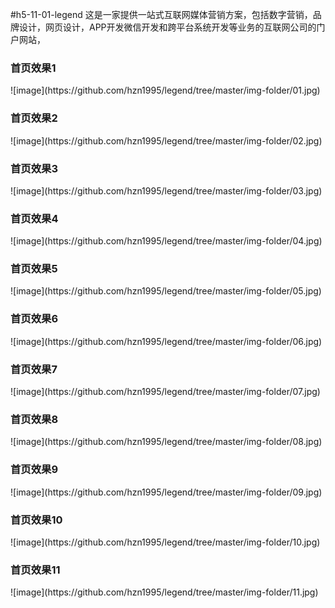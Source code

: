 #h5-11-01-legend
这是一家提供一站式互联网媒体营销方案，包括数字营销，品牌设计，网页设计，APP开发微信开发和跨平台系统开发等业务的互联网公司的门户网站，
<h3>首页效果1</h3>
![image](https://github.com/hzn1995/legend/tree/master/img-folder/01.jpg)
<br>
<h3>首页效果2</h3>
![image](https://github.com/hzn1995/legend/tree/master/img-folder/02.jpg)
<br>
<h3>首页效果3</h3>
![image](https://github.com/hzn1995/legend/tree/master/img-folder/03.jpg)
<br>
<h3>首页效果4</h3>
![image](https://github.com/hzn1995/legend/tree/master/img-folder/04.jpg)
<br>
<h3>首页效果5</h3>
![image](https://github.com/hzn1995/legend/tree/master/img-folder/05.jpg)
<br>
<h3>首页效果6</h3>
![image](https://github.com/hzn1995/legend/tree/master/img-folder/06.jpg)
<br>
<h3>首页效果7</h3>
![image](https://github.com/hzn1995/legend/tree/master/img-folder/07.jpg)
<br>
<h3>首页效果8</h3>
![image](https://github.com/hzn1995/legend/tree/master/img-folder/08.jpg)
<br>
<h3>首页效果9</h3>
![image](https://github.com/hzn1995/legend/tree/master/img-folder/09.jpg)
<br>
<h3>首页效果10</h3>
![image](https://github.com/hzn1995/legend/tree/master/img-folder/10.jpg)
<br>
<h3>首页效果11</h3>
![image](https://github.com/hzn1995/legend/tree/master/img-folder/11.jpg)
<br>
